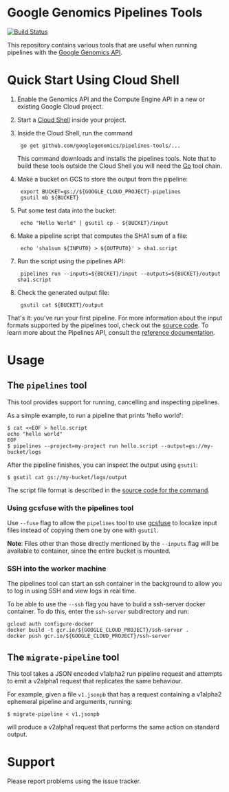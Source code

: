 # Google Genomics Pipelines Tools
[![Build Status](https://travis-ci.org/googlegenomics/pipelines-tools.svg?branch=master)](https://travis-ci.org/googlegenomics/pipelines-tools)

This repository contains various tools that are useful when running pipelines
with the [Google Genomics API][1]. 

# Quick Start Using Cloud Shell

1. Enable the Genomics API and the Compute Engine API in a new or existing
Google Cloud project.
2. Start a [Cloud Shell][cloud-shell] inside your project.
3. Inside the Cloud Shell, run the command

        go get github.com/googlegenomics/pipelines-tools/...

   This command downloads and installs the pipelines tools.  Note that to build
   these tools outside the Cloud Shell you will need the [Go][2] tool chain.

4. Make a bucket on GCS to store the output from the pipeline:

        export BUCKET=gs://${GOOGLE_CLOUD_PROJECT}-pipelines
        gsutil mb ${BUCKET}

5. Put some test data into the bucket:

        echo "Hello World" | gsutil cp - ${BUCKET}/input

6. Make a pipeline script that computes the SHA1 sum of a file:

        echo 'sha1sum ${INPUT0} > ${OUTPUT0}' > sha1.script

7. Run the script using the pipelines API:

        pipelines run --inputs=${BUCKET}/input --outputs=${BUCKET}/output sha1.script

8. Check the generated output file:

        gsutil cat ${BUCKET}/output

That's it: you've run your first pipeline.  For more information about the
input formats supported by the pipelines tool, check out the [source code][3].
To learn more about the Pipelines API, consult the [reference
documentation][api-reference].

# Usage

## The `pipelines` tool

This tool provides support for running, cancelling and inspecting pipelines.

As a simple example, to run a pipeline that prints 'hello world':

```
$ cat <<EOF > hello.script
echo "hello world"
EOF
$ pipelines --project=my-project run hello.script --output=gs://my-bucket/logs
```

After the pipeline finishes, you can inspect the output using `gsutil`:

```
$ gsutil cat gs://my-bucket/logs/output
```

The script file format is described in the [source code for the command][3].

### Using gcsfuse with the pipelines tool

Use `--fuse` flag to allow the `pipelines` tool to use [gcsfuse][gcs-fuse] to localize input files
instead of copying them one by one with `gsutil`.

**Note**: Files other than those directly mentioned by the `--inputs` flag will be
available to container, since the entire bucket is mounted.

### SSH into the worker machine

The pipelines tool can start an ssh container in the background to allow you 
to log in using SSH and view logs in real time.

To be able to use the `--ssh` flag you have to build a ssh-server docker container. 
To do this, enter the `ssh-server` subdirectory and run: 

```
gcloud auth configure-docker
docker build -t gcr.io/${GOOGLE_CLOUD_PROJECT}/ssh-server .
docker push gcr.io/${GOOGLE_CLOUD_PROJECT}/ssh-server
```

## The `migrate-pipeline` tool

This tool takes a JSON encoded v1alpha2 run pipeline request and attempts to
emit a v2alpha1 request that replicates the same behaviour.

For example, given a file `v1.jsonpb` that has a request containing a v1alpha2
ephemeral pipeline and arguments, running:

```
$ migrate-pipeline < v1.jsonpb
```

will produce a v2alpha1 request that performs the same action on standard
output.

# Support

Please report problems using the issue tracker.

[1]: https://cloud.google.com/genomics
[2]: https://golang.org/
[3]: https://github.com/googlegenomics/pipelines-tools/blob/master/pipelines/internal/commands/run/run.go#L18
[cloud-shell]: https://cloud.google.com/shell/docs/quickstart
[api-reference]: https://cloud.google.com/genomics/reference/rest/v2alpha1/pipelines/run
[gcs-fuse]: https://cloud.google.com/storage/docs/gcs-fuse
